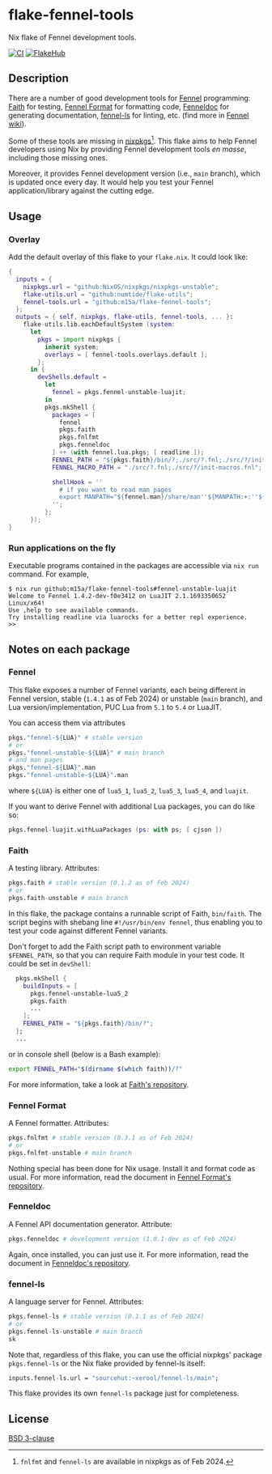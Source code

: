 # flake-fennel-tools

Nix flake of Fennel development tools.

[![CI][b1]][b2]
[![FlakeHub][b3]][b4]

[b1]: https://img.shields.io/github/actions/workflow/status/m15a/flake-fennel-tools/ci.yml?style=flat-square&logo=github&label=CI
[b2]: https://github.com/m15a/flake-fennel-tools/actions/workflows/ci.yml
[b3]: https://img.shields.io/endpoint?url=https://flakehub.com/f/m15a/flake-fennel-tools/badge&style=flat-square
[b4]: https://flakehub.com/flake/m15a/flake-fennel-tools

## Description

There are a number of good development tools for [Fennel][1]
programming: [Faith][2] for testing, [Fennel Format][3] for formatting
code, [Fenneldoc][4] for generating documentation, [fennel-ls][5] for
linting, etc. (find more in [Fennel wiki][6]).

Some of these tools are missing in [nixpkgs][7][^1]. This flake aims to
help Fennel developers using Nix by providing Fennel development tools
*en masse*, including those missing ones.

Moreover, it provides Fennel development version (i.e., `main` branch),
which is updated once every day. It would help you test your Fennel
application/library against the cutting edge.

[1]: https://fennel-lang.org/
[2]: https://git.sr.ht/~technomancy/faith
[3]: https://git.sr.ht/~technomancy/fnlfmt
[4]: https://gitlab.com/andreyorst/fenneldoc
[5]: https://sr.ht/~xerool/fennel-ls/
[6]: https://wiki.fennel-lang.org/#tools
[7]: https://github.com/NixOS/nixpkgs

[^1]: `fnlfmt` and `fennel-ls` are available in nixpkgs as of Feb 2024.

## Usage

### Overlay

Add the default overlay of this flake to your `flake.nix`. It could
look like:

```nix
{
  inputs = {
    nixpkgs.url = "github:NixOS/nixpkgs/nixpkgs-unstable";
    flake-utils.url = "github:numtide/flake-utils";
    fennel-tools.url = "github:m15a/flake-fennel-tools";
  };
  outputs = { self, nixpkgs, flake-utils, fennel-tools, ... }:
    flake-utils.lib.eachDefaultSystem (system:
      let
        pkgs = import nixpkgs {
          inherit system;
          overlays = [ fennel-tools.overlays.default ];
        };
      in {
        devShells.default =
          let
            fennel = pkgs.fennel-unstable-luajit;
          in
          pkgs.mkShell {
            packages = [
              fennel
              pkgs.faith
              pkgs.fnlfmt
              pkgs.fenneldoc
            ] ++ (with fennel.lua.pkgs; [ readline ]);
            FENNEL_PATH = "${pkgs.faith}/bin/?;./src/?.fnl;./src/?/init.fnl";
            FENNEL_MACRO_PATH = "./src/?.fnl;./src/?/init-macros.fnl";

            shellHook = ''
              # if you want to read man pages
              export MANPATH="${fennel.man}/share/man''${MANPATH:+:''${MANPATH}}"
            '';
          };
      });
}
```

### Run applications on the fly

Executable programs contained in the packages are accessible via
`nix run` command. For example,

```console
$ nix run github:m15a/flake-fennel-tools#fennel-unstable-luajit
Welcome to Fennel 1.4.2-dev-f0e3412 on LuaJIT 2.1.1693350652 Linux/x64!
Use ,help to see available commands.
Try installing readline via luarocks for a better repl experience.
>>
```

## Notes on each package

### Fennel

This flake exposes a number of Fennel variants, each being different in
Fennel version, stable (`1.4.1` as of Feb 2024) or unstable (`main`
branch), and Lua version/implementation, PUC Lua from `5.1` to `5.4` or
LuaJIT.

You can access them via attributes

```nix
pkgs."fennel-${LUA}" # stable version
# or
pkgs."fennel-unstable-${LUA}" # main branch
# and man pages
pkgs."fennel-${LUA}".man
pkgs."fennel-unstable-${LUA}".man
```

where `${LUA}` is either one of `lua5_1`, `lua5_2`, `lua5_3`, `lua5_4`,
and `luajit`. 

If you want to derive Fennel with additional Lua packages, you can do
like so:

```nix
pkgs.fennel-luajit.withLuaPackages (ps: with ps; [ cjson ])
```

### Faith

A testing library. Attributes:

```nix
pkgs.faith # stable version (0.1.2 as of Feb 2024)
# or
pkgs.faith-unstable # main branch
```

In this flake, the package contains a runnable script of Faith,
`bin/faith`. The script begins with shebang line
`#!/usr/bin/env fennel`, thus enabling you to test your code against
different Fennel variants.

Don't forget to add the Faith script path to environment variable
`$FENNEL_PATH`, so that you can require Faith module in your test code.
It could be set in `devShell`:

```nix
  pkgs.mkShell {
    buildInputs = [
      pkgs.fennel-unstable-lua5_2
      pkgs.faith
      ...
    ];
    FENNEL_PATH = "${pkgs.faith}/bin/?";
  };
  ...
```

or in console shell (below is a Bash example):

```bash
export FENNEL_PATH="$(dirname $(which faith))/?"
```

For more information, take a look at [Faith's repository][2].

### Fennel Format

A Fennel formatter. Attributes:

```nix
pkgs.fnlfmt # stable version (0.3.1 as of Feb 2024)
# or
pkgs.fnlfmt-unstable # main branch
```

Nothing special has been done for Nix usage. Install it and format code
as usual. For more information, read the document in
[Fennel Format's repository][3].

### Fenneldoc

A Fennel API documentation generator. Attribute:

```nix
pkgs.fenneldoc # development version (1.0.1-dev as of Feb 2024)
```

Again, once installed, you can just use it. For more information, read
the document in [Fenneldoc's repository][4].

### fennel-ls

A language server for Fennel. Attributes:

```nix
pkgs.fennel-ls # stable version (0.1.1 as of Feb 2024)
# or
pkgs.fennel-ls-unstable # main branch
sk
```

Note that, regardless of this flake, you can use the official nixpkgs'
package `pkgs.fennel-ls` or the Nix flake provided by fennel-ls itself:

```nix
inputs.fennel-ls.url = "sourcehut:~xerool/fennel-ls/main";
```

This flake provides its own `fennel-ls` package just for completeness.

## License

[BSD 3-clause](LICENSE)

<!-- vim:set tw=72 spell nowrap: -->
